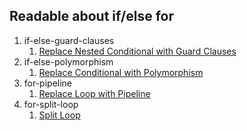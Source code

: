 ## Readable about if/else for

1. if-else-guard-clauses
    1. [Replace Nested Conditional with Guard Clauses](https://refactoring.com/catalog/replaceNestedConditionalWithGuardClauses.html)
1. if-else-polymorphism
    1. [Replace Conditional with Polymorphism](https://refactoring.com/catalog/replaceConditionalWithPolymorphism.html)
1. for-pipeline
    1. [Replace Loop with Pipeline](https://refactoring.com/catalog/replaceLoopWithPipeline.html)
1. for-split-loop
    1. [Split Loop](https://refactoring.com/catalog/splitLoop.html)
